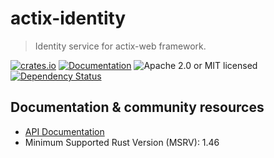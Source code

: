 # actix-identity

> Identity service for actix-web framework.

[![crates.io](https://img.shields.io/crates/v/actix-cors?label=latest)](https://crates.io/crates/actix-cors)
[![Documentation](https://docs.rs/actix-cors/badge.svg?version=0.4.0-beta.1)](https://docs.rs/actix-cors/0.4.0-beta.1)
![Apache 2.0 or MIT licensed](https://img.shields.io/crates/l/actix-cors)
[![Dependency Status](https://deps.rs/crate/actix-cors/0.4.0-beta.1/status.svg)](https://deps.rs/crate/actix-cors/0.4.0-beta.1)

## Documentation & community resources

* [API Documentation](https://docs.rs/actix-identity)
* Minimum Supported Rust Version (MSRV): 1.46
